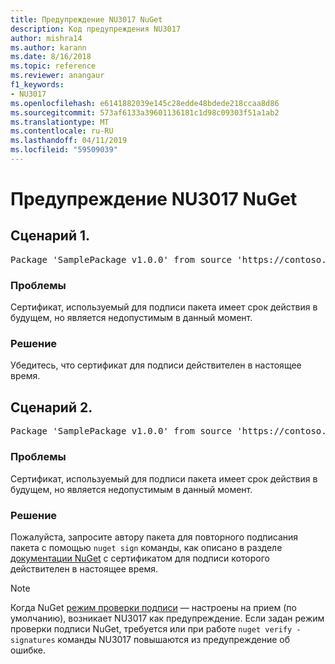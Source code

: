 ```yaml
---
title: Предупреждение NU3017 NuGet
description: Код предупреждения NU3017
author: mishra14
ms.author: karann
ms.date: 8/16/2018
ms.topic: reference
ms.reviewer: anangaur
f1_keywords:
- NU3017
ms.openlocfilehash: e6141882039e145c28edde48bdede218ccaa8d86
ms.sourcegitcommit: 573af6133a39601136181c1d98c09303f51a1ab2
ms.translationtype: MT
ms.contentlocale: ru-RU
ms.lasthandoff: 04/11/2019
ms.locfileid: "59509039"
---
```

# <a name="nuget-warning-nu3017"></a>Предупреждение NU3017 NuGet

## <a name="scenario-1"></a>Сценарий 1.

<pre>Package 'SamplePackage v1.0.0' from source 'https://contoso.com/index.json': The signing certificate is not yet valid.</pre>

### <a name="issue"></a>Проблемы

Сертификат, используемый для подписи пакета имеет срок действия в будущем, но является недопустимым в данный момент.


### <a name="solution"></a>Решение

Убедитесь, что сертификат для подписи действителен в настоящее время.



## <a name="scenario-2"></a>Сценарий 2.

<pre>Package 'SamplePackage v1.0.0' from source 'https://contoso.com/index.json': The primary signature's certificate is not yet valid.</pre>

### <a name="issue"></a>Проблемы

Сертификат, используемый для подписи пакета имеет срок действия в будущем, но является недопустимым в данный момент.


### <a name="solution"></a>Решение

Пожалуйста, запросите автору пакета для повторного подписания пакета с помощью `nuget sign` команды, как описано в разделе [документации NuGet](https://docs.microsoft.com/en-us/nuget/create-packages/sign-a-package) с сертификатом для подписи которого действителен в настоящее время.


> [!Note]
> Когда NuGet [режим проверки подписи](https://docs.microsoft.com/en-us/nuget/consume-packages/installing-signed-packages#configure-package-signature-requirements) — настроены на прием (по умолчанию), возникает NU3017 как предупреждение. Если задан режим проверки подписи NuGet, требуется или при работе `nuget verify -signatures` команды NU3017 повышаются из предупреждение об ошибке. 